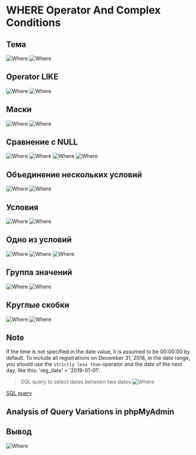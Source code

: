 # WHERE Operator And Complex Conditions

## Тема 
![Where](../images/where09.png)
![Where](../images/where10.png)

## Operator LIKE
![Where](../images/where12.png)
![Where](../images/where11.png)

## Маски
![Where](../images/where13.png)
![Where](../images/where14.png)

## Сравнение с NULL
![Where](../images/where15.png)
![Where](../images/where16.png)
![Where](../images/where17.png)
![Where](../images/where18.png)

## Объединение нескольких условий
![Where](../images/where19.png)
![Where](../images/where20.png)

## Условия
![Where](../images/where21.png)
![Where](../images/where22.png)

## Одно из условий
![Where](../images/where23.png)
![Where](../images/where24.png)
![Where](../images/where25.png)

## Группа значений
![Where](../images/where26.png)
![Where](../images/where27.png)

## Круглые скобки
![Where](../images/where28.png)
![Where](../images/where29.png)

## Note 
If the time is not specified in the date value, it is assumed to be 00:00:00 by default. 
To include all registrations on December 31, 2018, in the date range, you should use the `strictly less than` operator and the date of the next day, like this: 'reg_date' < '2019-01-01'.

> SQL query to select dates between two dates
![Where](../images/where30.png)

[SQL query](https://stackoverflow.com/questions/5125076/sql-query-to-select-dates-between-two-dates/22081848#22081848)


## Analysis of Query Variations in phpMyAdmin

## Вывод
![Where](../images/where09.png)
